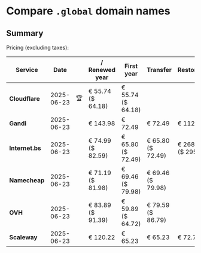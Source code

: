 # Compare `.global` domain names

## Summary

Pricing (excluding taxes):

| Service | Date |  | / Renewed year | First year | Transfer | Restoration |
|--|--|--|--|--|--|--|
| **Cloudflare** | 2025-06-23 | 🏆 | € 55.74<br>($ 64.18) | € 55.74<br>($ 64.18) |  |  |
| **Gandi** | 2025-06-23 |  | € 143.98 | € 72.49 | € 72.49 | € 112.11 |
| **Internet.bs** | 2025-06-23 |  | € 74.99<br>($ 82.59) | € 65.80<br>($ 72.49) | € 65.80<br>($ 72.49) | € 268.49<br>($ 295.79) |
| **Namecheap** | 2025-06-23 |  | € 71.19<br>($ 81.98) | € 69.46<br>($ 79.98) | € 69.46<br>($ 79.98) |  |
| **OVH** | 2025-06-23 |  | € 83.89<br>($ 91.39) | € 59.89<br>($ 64.72) | € 79.59<br>($ 86.79) |  |
| **Scaleway** | 2025-06-23 |  | € 120.22 | € 65.23 | € 65.23 | € 72.76 |
